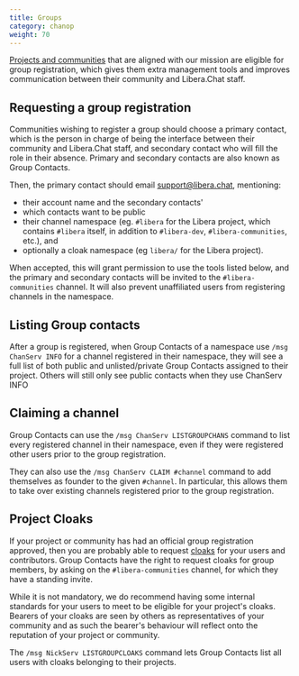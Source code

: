 ```yaml
---
title: Groups
category: chanop
weight: 70
---
```


[Projects and communities](/chanreg#what-is-on-topic) that are aligned
with our mission are eligible for group registration, which gives them extra
management tools and improves communication between their community and Libera.Chat
staff.

## Requesting a group registration

<!-- markdownlint-disable MD044 -->

Communities wishing to register a group should choose a primary contact,
which is the person in charge of being the interface between their community
and Libera.Chat staff, and secondary contact who will fill the role in their
absence. Primary and secondary contacts are also known as Group Contacts.

Then, the primary contact should email [support@libera.chat][support],
mentioning:

- their account name and the secondary contacts'
- which contacts want to be public
- their channel namespace (eg. `#libera` for the Libera project, which contains
  `#libera` itself, in addition to `#libera-dev`, `#libera-communities`, etc.),
  and
- optionally a cloak namespace (eg `libera/` for the Libera project).

When accepted, this will grant permission to use the tools listed below,
and the primary and secondary contacts will be invited to the
`#libera-communities` channel.
It will also prevent unaffiliated users from registering channels in
the namespace.

## Listing Group contacts

After a group is registered, when Group Contacts of a namespace use
`/msg ChanServ INFO` for a channel registered in their namespace, they will
see a full list of both public and unlisted/private Group Contacts assigned
to their project.
Others will still only see public contacts when they use ChanServ INFO

## Claiming a channel

Group Contacts can use the `/msg ChanServ LISTGROUPCHANS` command to list every
registered channel in their namespace, even if they were registered other users
prior to the group registration.

They can also use the `/msg ChanServ CLAIM #channel` command to add themselves
as founder to the given `#channel`. In particular, this allows them to take over
existing channels registered prior to the group registration.

## Project Cloaks

If your project or community has had an official group registration approved,
then you are probably able to request [cloaks](/guides/cloaks) for your users
and contributors.
Group Contacts have the right to request cloaks for group members,
by asking on the `#libera-communities` channel, for which they have a standing
invite.

While it is not mandatory, we do recommend having some internal standards for
your users to meet to be eligible for your project's cloaks. Bearers of your
cloaks are seen by others as representatives of your community and as such
the bearer's behaviour will reflect onto the reputation of
your project or community.

The `/msg NickServ LISTGROUPCLOAKS` command lets Group Contacts list all users
with cloaks belonging to their projects.

[support]: mailto:support@libera.chat
